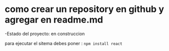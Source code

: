 <h1>como crear un repository en github y agregar en readme.md</h1>

-Estado del proyecto: en construccion

para ejecutar el sitema debes poner :
```npm install react```
